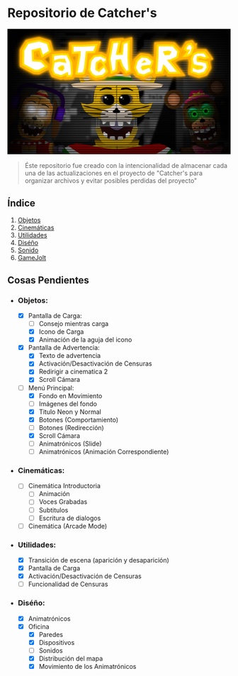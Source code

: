 ﻿# Repositorio de Catcher's
![Thumbnail viejo](src/readme/thumb.png "Thumbnail viejo de Gamejolt")
> Éste repositorio fue creado con la intencionalidad de almacenar cada una de las actualizaciones en el proyecto de "Catcher's para organizar archivos y evitar posibles perdidas del proyecto"

## Índice
1. [Objetos](#objetos)
2. [Cinemáticas](#Cinemáticas)
3. [Utilidades](#Utilidades)
3. [Diséño](#Diséño)
4. [Sonido](#Sonido)
5. [GameJolt](#Gamejolt)

## Cosas Pendientes
- ### Objetos:
    - [X] Pantalla de Carga:
        - [ ] Consejo mientras carga
        - [X] Icono de Carga
        - [X] Animación de la aguja del icono
    - [X] Pantalla de Advertencia:
        - [X] Texto de advertencia
        - [X] Activación/Desactivación de Censuras
        - [X] Redirigir a cinematica 2
        - [X] Scroll Cámara
    - [ ] Menú Principal:
        - [X] Fondo en Movimiento
        - [ ] Imágenes del fondo
        - [X] Titulo Neon y Normal
        - [X] Botones (Comportamiento)
        - [ ] Botones (Redirección)
        - [X] Scroll Cámara
        - [ ] Animatrónicos (Slide)
        - [ ] Animatrónicos (Animación Correspondiente)
- ### Cinemáticas:
    - [ ] Cinemática Introductoria
        - [ ] Animación
        - [ ] Voces Grabadas
        - [ ] Subtitulos
        - [ ] Escritura de dialogos
    - [ ] Cinemática (Arcade Mode)
- ### Utilidades:
    - [X] Transición de escena (aparición y desaparición)
    - [X] Pantalla de Carga
    - [X] Activación/Desactivación de Censuras
    - [ ] Funcionalidad de Censuras
- ### Diséño:
    - [x] Animatrónicos
    - [x] Oficina
        - [x] Paredes
        - [x] Dispositivos
        - [ ] Sonidos
        - [x] Distribución del mapa
        - [x] Movimiento de los Animatrónicos